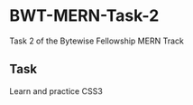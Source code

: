 # BWT-MERN-Task-2
Task 2 of the Bytewise Fellowship MERN Track

<h2>Task</h2>
<p>Learn and practice CSS3</p>
